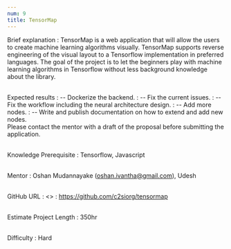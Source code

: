 ```yaml
---
num: 9
title: TensorMap
---
```


Brief explanation
: TensorMap is a web application that will allow the users to create machine learning algorithms visually. TensorMap supports reverse engineering of the visual layout to a Tensorflow implementation in preferred languages. The goal of the project is to let the beginners play with machine learning algorithms in Tensorflow without less background knowledge about the library. 
<br><br>

Expected results
: -- Dockerize the backend.
: -- Fix the current issues.
: -- Fix the workflow including the neural architecture design.
: -- Add more nodes.
: -- Write and publish documentation on how to extend and add new nodes.
<br>
Please contact the mentor with a draft of the proposal before submitting the application.
<br><br>

Knowledge Prerequisite
: Tensorflow, Javascript
<br><br>

Mentor
: Oshan Mudannayake (oshan.ivantha@gmail.com), Udesh
<br><br>

GitHub URL
: <>
: <a href="https://github.com/c2siorg/tensormap" target="_blank">https://github.com/c2siorg/tensormap</a>
<br><br>

Estimate Project Length
: 350hr
<br><br>

Difficulty
:  Hard